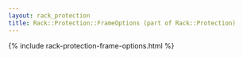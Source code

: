 ```yaml
---
layout: rack_protection
title: Rack::Protection::FrameOptions (part of Rack::Protection)
---
```


{% include rack-protection-frame-options.html %}
